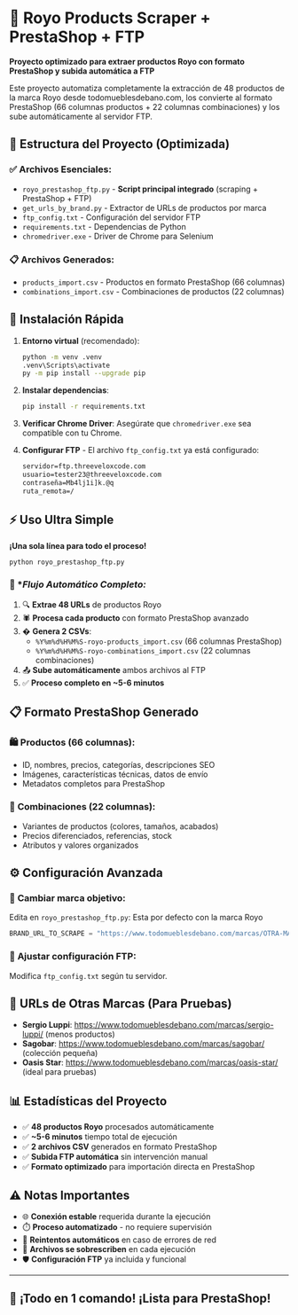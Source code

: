 # 🚀 Royo Products Scraper + PrestaShop + FTP

**Proyecto optimizado para extraer productos Royo con formato PrestaShop y subida automática a FTP**

Este proyecto automatiza completamente la extracción de 48 productos de la marca Royo desde todomueblesdebano.com, los convierte al formato PrestaShop (66 columnas productos + 22 columnas combinaciones) y los sube automáticamente al servidor FTP.

## 📁 Estructura del Proyecto (Optimizada)

### ✅ **Archivos Esenciales:**

- `royo_prestashop_ftp.py` - **Script principal integrado** (scraping + PrestaShop + FTP)
- `get_urls_by_brand.py` - Extractor de URLs de productos por marca
- `ftp_config.txt` - Configuración del servidor FTP
- `requirements.txt` - Dependencias de Python
- `chromedriver.exe` - Driver de Chrome para Selenium

### 📋 **Archivos Generados:**

- `products_import.csv` - Productos en formato PrestaShop (66 columnas)
- `combinations_import.csv` - Combinaciones de productos (22 columnas)

## 🚀 Instalación Rápida

1. **Entorno virtual** (recomendado):

   ```bash
   python -m venv .venv
   .venv\Scripts\activate
   py -m pip install --upgrade pip
   ```

2. **Instalar dependencias**:

   ```bash
   pip install -r requirements.txt
   ```

3. **Verificar Chrome Driver**: Asegúrate que `chromedriver.exe` sea compatible con tu Chrome.

4. **Configurar FTP** - El archivo `ftp_config.txt` ya está configurado:
   ```txt
   servidor=ftp.threeveloxcode.com
   usuario=tester23@threeveloxcode.com
   contraseña=Mb4lj1i]k.@q
   ruta_remota=/
   ```

## ⚡ Uso Ultra Simple

**¡Una sola línea para todo el proceso!**

```bash
python royo_prestashop_ftp.py
```

### 🎯 \*_Flujo Automático Completo:_

1. 🔍 **Extrae 48 URLs** de productos Royo
2. 🕷️ **Procesa cada producto** con formato PrestaShop avanzado
3. � **Genera 2 CSVs**:
   - `%Y%m%d%H%M%S-royo-products_import.csv` (66 columnas PrestaShop)
   - `%Y%m%d%H%M%S-royo-combinations_import.csv` (22 columnas combinaciones)
4. 📤 **Sube automáticamente** ambos archivos al FTP
5. ✅ **Proceso completo en ~5-6 minutos**

## 📋 Formato PrestaShop Generado

### 🛍️ **Productos (66 columnas)**:

- ID, nombres, precios, categorías, descripciones SEO
- Imágenes, características técnicas, datos de envío
- Metadatos completos para PrestaShop

### 🔧 **Combinaciones (22 columnas)**:

- Variantes de productos (colores, tamaños, acabados)
- Precios diferenciados, referencias, stock
- Atributos y valores organizados

## ⚙️ Configuración Avanzada

### 🎯 **Cambiar marca objetivo**:

Edita en `royo_prestashop_ftp.py`:
Esta por defecto con la marca Royo

```python
BRAND_URL_TO_SCRAPE = "https://www.todomueblesdebano.com/marcas/OTRA-MARCA/"
```

### 🔧 **Ajustar configuración FTP**:

Modifica `ftp_config.txt` según tu servidor.

## 🧪 URLs de Otras Marcas (Para Pruebas)

- **Sergio Luppi**: https://www.todomueblesdebano.com/marcas/sergio-luppi/ (menos productos)
- **Sagobar**: https://www.todomueblesdebano.com/marcas/sagobar/ (colección pequeña)
- **Oasis Star**: https://www.todomueblesdebano.com/marcas/oasis-star/ (ideal para pruebas)

## 📊 Estadísticas del Proyecto

- ✅ **48 productos Royo** procesados automáticamente
- ✅ **~5-6 minutos** tiempo total de ejecución
- ✅ **2 archivos CSV** generados en formato PrestaShop
- ✅ **Subida FTP automática** sin intervención manual
- ✅ **Formato optimizado** para importación directa en PrestaShop

## ⚠️ Notas Importantes

- 🌐 **Conexión estable** requerida durante la ejecución
- ⏱️ **Proceso automatizado** - no requiere supervisión
- 🔄 **Reintentos automáticos** en caso de errores de red
- 📁 **Archivos se sobrescriben** en cada ejecución
- 🛡️ **Configuración FTP** ya incluida y funcional

---

## 🎯 **¡Todo en 1 comando! ¡Lista para PrestaShop!**
